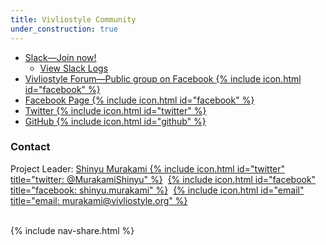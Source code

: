 ```yaml
---
title: Vivliostyle Community
under_construction: true
---
```


- [Slack&mdash;Join now!](https://join.slack.com/t/vivliostyle/shared_invite/enQtNzc1NjE4ODk1ODI5LWQxZjM4YTZjMmQ0ZTUyNmUyOGZlMzIwZjQ5OWYwYjkyZDZmOTIwNGMwOWU5NDc0NjE5OTAyMmVhZTRhYTAyNWQ)
  - [View Slack Logs](https://github.com/vivliostyle/vivliostyle-wiki/wiki/Slack)
- [Vivliostyle Forum&mdash;Public group on Facebook {% include icon.html id="facebook" %}](https://www.facebook.com/groups/vivliostyle/)
- [Facebook Page {% include icon.html id="facebook" %}](https://www.facebook.com/vivliostyle/)
- [Twitter {% include icon.html id="twitter" %}](https://twitter.com/Vivliostyle)
- [GitHub {% include icon.html id="github" %}](https://github.com/vivliostyle)

### Contact

Project Leader: [Shinyu Murakami {% include icon.html id="twitter" title="twitter: @MurakamiShinyu" %}](https://twitter.com/MurakamiShinyu)&nbsp; [{% include icon.html id="facebook" title="facebook: shinyu.murakami" %}](https://www.facebook.com/shinyu.murakami)&nbsp; [{% include icon.html id="email" title="email: murakami@vivliostyle.org" %}](mailto:murakami@vivliostyle.org)

<br>
{% include nav-share.html %}
